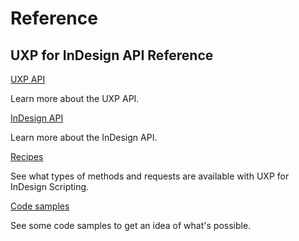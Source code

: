# Reference

<DiscoverBlock slots="heading, link, text"/> 

## UXP for InDesign API Reference

[UXP API](./API-reference/) 
     
Learn more about the UXP API.

<DiscoverBlock slots="link, text"/>

[InDesign API](./API-reference/) 

Learn more about the InDesign API.

<DiscoverBlock slots="link, text"/>

[Recipes](./recipes/)

See what types of methods and requests are available with UXP for InDesign Scripting. 

<DiscoverBlock slots="link, text"/>

[Code samples](../uxp-scripting-samples/)

See some code samples to get an idea of what's possible. 

